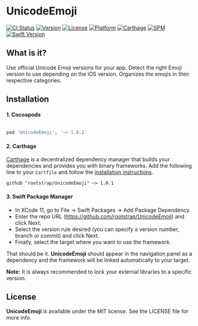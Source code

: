 
# UnicodeEmoji

[![CI Status](https://img.shields.io/travis/rootstrap/UnicodeEmoji.svg?style=flat)](https://travis-ci.org/rootstrap/UnicodeEmoji)
[![Version](https://img.shields.io/cocoapods/v/UnicodeEmoji.svg?style=flat)](https://cocoapods.org/pods/UnicodeEmoji)
[![License](https://img.shields.io/cocoapods/l/UnicodeEmoji.svg?style=flat)](https://cocoapods.org/pods/UnicodeEmoji)
[![Platform](https://img.shields.io/cocoapods/p/UnicodeEmoji.svg?style=flat)](https://cocoapods.org/pods/UnicodeEmoji)
[![Carthage](https://img.shields.io/badge/Carthage-compatible-success)](#installation)
[![SPM](https://img.shields.io/badge/SPM-compatible-success)](#installation)
[![Swift Version](https://img.shields.io/badge/Swift%20Version-5.2-orange)](https://cocoapods.org/pods/UnicodeEmoji)

## What is it?

Use official Unicode Emoji versions for your app.
Detect the right Emoji version to use depending on the iOS version.
Organizes the emojis in their respective categories.

## Installation

#### 1. Cocoapods

```ruby

pod 'UnicodeEmoji', '~> 1.0.1'

```

#### 2. Carthage

[Carthage](https://github.com/Carthage/Carthage) is a decentralized dependency manager that builds your dependencies and provides you with binary frameworks.
Add the following line to your `Cartfile` and follow the [installation instructions](https://github.com/Carthage/Carthage#adding-frameworks-to-an-application).

```
github "rootstrap/UnicodeEmoji" ~> 1.0.1
```

#### 3. Swift Package Manager

- In XCode 11, go to File -> Swift Packages -> Add Package Dependency.
- Enter the repo URL (https://github.com/rootstrap/UnicodeEmoji) and click Next.
- Select the version rule desired (you can specify a version number, branch or commit) and click Next.
- Finally, select the target where you want to use the framework.

That should be it. **UnicodeEmoji** should appear in the navigation panel as a dependency and the framework will be linked automatically to your target.


**Note:** It is always recommended to lock your external libraries to a specific version.

## License

**UnicodeEmoji** is available under the MIT license. See the LICENSE file for more info.
